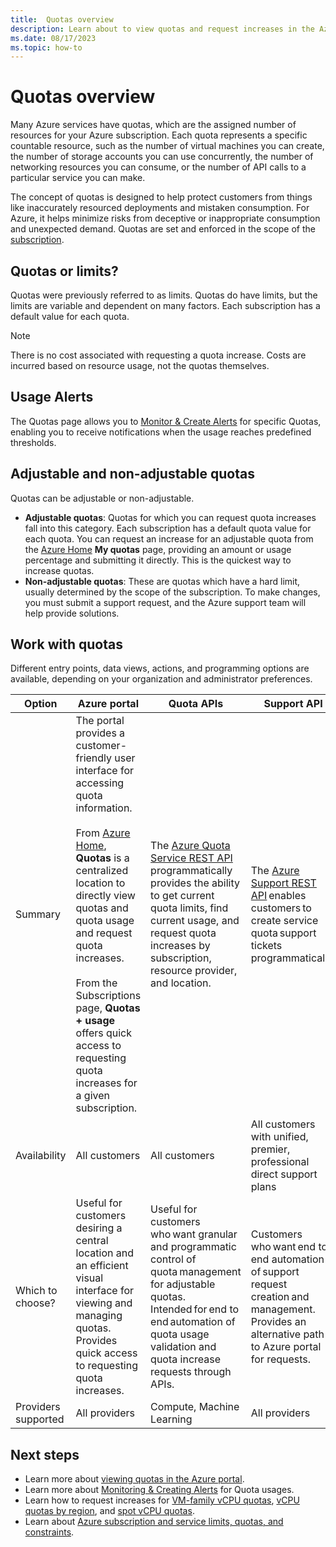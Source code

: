 ```yaml
---
title:  Quotas overview
description: Learn about to view quotas and request increases in the Azure portal.
ms.date: 08/17/2023
ms.topic: how-to
---
```


# Quotas overview

Many Azure services have quotas, which are the assigned number of resources for your Azure subscription. Each quota represents a specific countable resource, such as the number of virtual machines you can create, the number of storage accounts you can use concurrently, the number of networking resources you can consume, or the number of API calls to a particular service you can make.

The concept of quotas is designed to help protect customers from things like inaccurately resourced deployments and mistaken consumption. For Azure, it helps minimize risks from deceptive or inappropriate consumption and unexpected demand. Quotas are set and enforced in the scope of the [subscription](/microsoft-365/enterprise/subscriptions-licenses-accounts-and-tenants-for-microsoft-cloud-offerings).

## Quotas or limits?

Quotas were previously referred to as limits. Quotas do have limits, but the limits are variable and dependent on many factors. Each subscription has a default value for each quota.  

> [!NOTE]
> There is no cost associated with requesting a quota increase. Costs are incurred based on resource usage, not the quotas themselves.

## Usage Alerts

The Quotas page allows you to [Monitor & Create Alerts](monitoring-alerting.md) for specific Quotas, enabling you to receive notifications when the usage reaches predefined thresholds.

## Adjustable and non-adjustable quotas

Quotas can be adjustable or non-adjustable.

- **Adjustable quotas**: Quotas for which you can request quota increases fall into this category. Each subscription has a default quota value for each quota. You can request an increase for an adjustable quota from the [Azure Home](https://portal.azure.com/#home) **My quotas** page, providing an amount or usage percentage and submitting it directly. This is the quickest way to increase quotas.
- **Non-adjustable quotas**: These are quotas which have a hard limit, usually determined by the scope of the subscription. To make changes, you must submit a support request, and the Azure support team will help provide solutions.

## Work with quotas

Different entry points, data views, actions, and programming options are available, depending on your organization and administrator preferences.

| Option | Azure portal | Quota APIs | Support API |
|---------|---------|---------|---------|
| Summary | The portal provides a customer-friendly user interface for accessing quota information.<br><br>From [Azure Home](https://portal.azure.com/#home), **Quotas** is a centralized location to directly view quotas and quota usage and request quota increases.<br><br>From the Subscriptions page, **Quotas + usage** offers quick access to requesting quota increases for a given subscription.| The [Azure Quota Service REST API](/rest/api/quota) programmatically provides the ability to get current quota limits, find current usage, and request quota increases by subscription, resource provider, and location. | The [Azure Support REST API](/rest/api/support/) enables customers to create service quota support tickets programmatically. |
| Availability | All customers | All customers | All customers with unified, premier, professional direct support plans |
| Which to choose? | Useful for customers desiring a central location and an efficient visual interface for viewing and managing quotas. Provides quick access to requesting quota increases. | Useful for customers who want granular and programmatic control of quota management for adjustable quotas. Intended for end to end automation of quota usage validation and quota increase requests through APIs. | Customers who want end to end automation of support request creation and management. Provides an alternative path to Azure portal for requests. |
| Providers supported | All providers | Compute, Machine Learning | All providers |

## Next steps

- Learn more about [viewing quotas in the Azure portal](view-quotas.md).
- Learn more about [Monitoring & Creating Alerts](how-to-guide-monitoring-alerting.md) for Quota usages.
- Learn how to request increases for [VM-family vCPU quotas](per-vm-quota-requests.md), [vCPU quotas by region](regional-quota-requests.md), and [spot vCPU quotas](spot-quota.md).
- Learn about [Azure subscription and service limits, quotas, and constraints](/azure/azure-resource-manager/management/azure-subscription-service-limits).